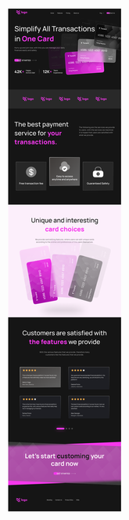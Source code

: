 ![](https://github.com/Johnsonarul123/ineuronfrontend/blob/main/Project%201-%20Credit%20Card%20Landing%20Page/Credit%20card%20landing%20page.png)
